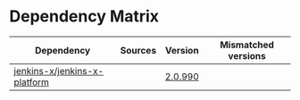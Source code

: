 # Dependency Matrix

Dependency | Sources | Version | Mismatched versions
---------- | ------- | ------- | -------------------
[jenkins-x/jenkins-x-platform](https://github.com/jenkins-x/jenkins-x-platform.git) |  | [2.0.990](https://github.com/jenkins-x/jenkins-x-platform/releases/tag/v2.0.990) | 
